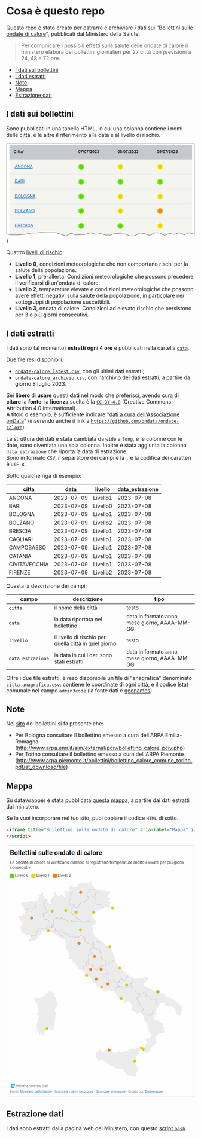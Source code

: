 # Cosa è questo repo <!-- omit in toc -->

Questo repo è stato creato per estrarre e archiviare i dati sui "[Bollettini sulle ondate di calore](https://www.salute.gov.it/portale/caldo/bollettiniCaldo.jsp?lingua=italiano&id=4542&area=emergenzaCaldo&menu=vuoto&btnBollettino=BOLLETTINI)", pubblicati dal Ministero della Salute.

> Per comunicare i possibili effetti sulla salute delle ondate di calore il ministero elabora dei bollettini giornalieri per 27 città con previsioni a 24, 48 e 72 ore.

- [I dati sui bollettini](#i-dati-sui-bollettini)
- [I dati estratti](#i-dati-estratti)
- [Note](#note)
- [Mappa](#mappa)
- [Estrazione dati](#estrazione-dati)

## I dati sui bollettini

Sono pubblicati in una tabella HTML, in cui una colonna contiene i nomi delle città, e le altre il riferimento alla data e al livello di rischio.

[![](immagini/bollettini-ondate-calore.png)](https://www.salute.gov.it/portale/caldo/bollettiniCaldo.jsp?lingua=italiano&id=4542&area=emergenzaCaldo&menu=vuoto&btnBollettino=BOLLETTINI))

Quattro [livelli di rischio](https://www.salute.gov.it/portale/caldo/dettaglioContenutiCaldo.jsp?lingua=italiano&id=2506&area=emergenzaCaldo&menu=vuoto):

- **Livello 0**, condizioni meteorologiche che non comportano rischi per la salute della popolazione.
- **Livello 1**, pre-allerta. Condizioni meteorologiche che possono precedere il verificarsi di un'ondata di calore.
- **Livello 2**, temperature elevate e condizioni meteorologiche che possono avere effetti negativi sulla salute della popolazione, in particolare nei sottogruppi di popolazione suscettibili.
- **Livello 3**, ondata di calore. Condizioni ad elevato rischio che persistono per 3 o più giorni consecutivi.

## I dati estratti

I dati sono (al momento) **estratti ogni 4 ore** e pubblicati nella cartella [`data`](data).

Due file resi disponibili:

- [`ondate-calore_latest.csv`](data/ondate-calore_latest.csv), con gli ultimi dati estratti;
- [`ondate-calore_archivio.csv`](data/ondate-calore_archivio.csv), con l'archivio dei dati estratti, a partire da giorno 8 luglio 2023.

Sei **libero** di **usare** questi **dati** nel modo che preferisci, avendo cura di **citare** la **fonte**: la **licenza** scelta è la [`CC-BY-4.0`](https://creativecommons.org/licenses/by/4.0/deed.it) (Creative Commons Attribution 4.0 International).<br>
A titolo d'esempio, è sufficiente indicare "[dati a cura dell'Associazione onData](https://github.com/ondata/ondate-calore)" (inserendo anche il link a [`https://github.com/ondata/ondate-calore`](https://github.com/ondata/ondate-calore)).

La struttura dei dati è stata cambiata da `wide` a `long`, e le colonne con le date, sono diventata una sola colonna. Inoltre è stata aggiunta la colonna `data_estrazione` che riporta la data di estrazione.<br>
Sono in formato `CSV`, il separatore dei campi è la `,` e la codifica dei caratteri è `UTF-8`.

Sotto qualche riga di esempio:

| citta | data | livello | data_estrazione |
| --- | --- | --- | --- |
| ANCONA | 2023-07-09 | Livello1 | 2023-07-08 |
| BARI | 2023-07-09 | Livello0 | 2023-07-08 |
| BOLOGNA | 2023-07-09 | Livello1 | 2023-07-08 |
| BOLZANO | 2023-07-09 | Livello2 | 2023-07-08 |
| BRESCIA | 2023-07-09 | Livello1 | 2023-07-08 |
| CAGLIARI | 2023-07-09 | Livello1 | 2023-07-08 |
| CAMPOBASSO | 2023-07-09 | Livello1 | 2023-07-08 |
| CATANIA | 2023-07-09 | Livello1 | 2023-07-08 |
| CIVITAVECCHIA | 2023-07-09 | Livello1 | 2023-07-08 |
| FIRENZE | 2023-07-09 | Livello2 | 2023-07-08 |

Questa la descrizione dei campi:

| campo | descrizione | tipo |
|---|---|---|
| `citta` | il nome della città | testo |
| `data` | la data riportata nel bollettino | data in formato anno, mese giorno, AAAA-MM-GG |
| `livello` | il livello di rischio per quella città in quel giorno | testo |
| `data_estrazione` | la data in cui i dati sono stati estratti | data in formato anno, mese giorno, AAAA-MM-GG |

Oltre i due file estratti, è reso disponibile un file di "anagrafica" denominato [`citta-anagrafica.csv`](data/citta-anagrafica.csv): contiene le coordinate di ogni città, e il codice Istat comunale nel campo `admin3code` (la fonte dati è [geonames](https://www.geonames.org/export/)).

## Note

Nel [sito](https://www.salute.gov.it/portale/caldo/bollettiniCaldo.jsp?lingua=italiano&id=4542&area=emergenzaCaldo&menu=vuoto&btnBollettino=BOLLETTINI) dei bollettini si fa presente che:

- Per Bologna consultare il bollettino emesso a cura dell'ARPA Emilia-Romagna (<http://www.arpa.emr.it/sim/external/pciv/bollettino_calore_pciv.php>)
- Per Torino consultare il bollettino emesso a cura dell'ARPA Piemonte (<http://www.arpa.piemonte.it/bollettini/bollettino_calore_comune_torino.pdf/at_download/file>)

## Mappa

Su datawrapper è stata pubblicata [questa mappa](https://www.datawrapper.de/_/elo50/), a partire dai dati estratti dal ministero.

Se la vuoi incorporare nel tuo sito, puoi copiare il codice `HTML` di sotto.

```html
<iframe title="Bollettini sulle ondate di calore" aria-label="Mappa" id="datawrapper-chart-elo50" src="https://datawrapper.dwcdn.net/elo50/8/" scrolling="no" frameborder="0" style="width: 0; min-width: 100% !important; border: none;" height="812" data-external="1"></iframe><script type="text/javascript">!function(){"use strict";window.addEventListener("message",(function(a){if(void 0!==a.data["datawrapper-height"]){var e=document.querySelectorAll("iframe");for(var t in a.data["datawrapper-height"])for(var r=0;r<e.length;r++)if(e[r].contentWindow===a.source){var i=a.data["datawrapper-height"][t]+"px";e[r].style.height=i}}}))}();
</script>
```

[![](immagini/ondate-calore.gif)](https://www.datawrapper.de/_/elo50/)

## Estrazione dati

I dati sono estratti dalla pagina web del Ministero, con questo [script `bash`](ondate-calore.sh).
